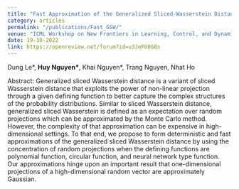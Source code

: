 ```yaml
---
title: "Fast Approximation of the Generalized Sliced-Wasserstein Distance"
category: articles
permalink: "/publications/Fast_GSW/"
venue: "ICML Workshop on New Frontiers in Learning, Control, and Dynamical Systems, 2023"
date: 19-10-2022
link: https://openreview.net/forum?id=u3JeFO8G8s
---
```


[comment]: <> (<a href="https://openreview.net/forum?id=u3JeFO8G8s">OpenReview</a>.)
Dung Le\*, <b>Huy Nguyen\*</b>, Khai Nguyen\*, Trang Nguyen, Nhat Ho

Abstract: Generalized sliced Wasserstein distance is a variant of sliced Wasserstein distance
that exploits the power of non-linear projection through a given defining function to
better capture the complex structures of the probability distributions. Similar to sliced
Wasserstein distance, generalized sliced Wasserstein is defined as an expectation over
random projections which can be approximated by the Monte Carlo method. However, the
complexity of that approximation can be expensive in high-dimensional settings. To that
end, we propose to form deterministic and fast approximations of the generalized sliced
Wasserstein distance by using the concentration of random projections when the defining
functions are polynomial function, circular function, and neural network type function.
Our approximations hinge upon an important result that one-dimensional projections of a
high-dimensional random vector are approximately Gaussian.
